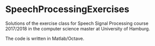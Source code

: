 # SpeechProcessingExercises
Solutions of the exercise class for Speech Signal Processing course 2017/2018 in the computer science master at University of Hamburg.

The code is written in Matlab/Octave.
